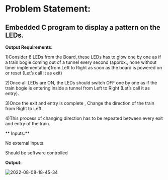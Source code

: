 # Problem Statement:

## Embedded C program to display a pattern on the LEDs.

 **Output Requirements:**

1)Consider 8 LEDs from the Board, these LEDs has to glow one by one as if a train bogie coming out of a tunnel every second (approx., none without timer implementation)from Left to Right as soon as the board is powered on or reset (Let’s call it as exit)

2)Once all LEDs are ON, the LEDs should switch OFF one by one as if the train bogie is entering inside a tunnel from Left to Right (Let’s call it as entry).

3)Once the exit and entry is complete , Change the direction of the train from Right to Left.

4)This process of changing direction has to be repeated between every exit and entry of the train.

** Inputs:**

No external inputs

Should be software controlled

**Output:**

![2022-08-08-18-45-34](https://user-images.githubusercontent.com/49518103/183427554-458dea74-d5f9-4edc-8ec1-0bb3bc0d415f.gif)
